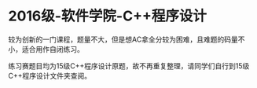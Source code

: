 # 2016级-软件学院-C++程序设计

较为创新的一门课程，题量不大，但是想AC拿全分较为困难，且难题的码量不小，适合用作自闭练习。

练习赛题目均为15级C++程序设计原题，故不再重复整理，请同学们自行到15级C++程序设计文件夹查阅。
